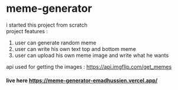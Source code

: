 # meme-generator
  i started this project from scratch
  <br/>
  project features :
  1. user can generate random meme 
  2. user can write his own text top and bottom meme
  3. user can upload his own meme image and write what he wants 
  
api used for getting the images  : https://api.imgflip.com/get_memes

#### live here https://meme-generator-emadhussien.vercel.app/
